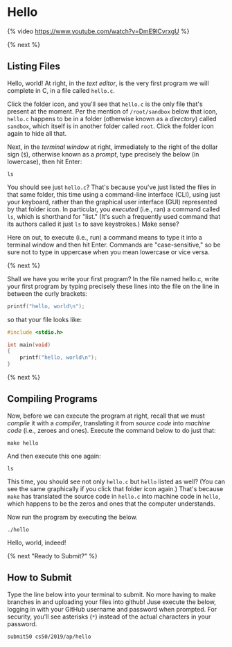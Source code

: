 # Hello

{% video https://www.youtube.com/watch?v=DmE9lCvrxgU %}

{% next %}

## Listing Files

Hello, world! At right, in the *text editor*, is the very first program we will complete in C, in a file called `hello.c`. 

Click the folder icon, and you'll see that `hello.c` is the only file that's present at the moment. Per the mention of `/root/sandbox` below that icon, `hello.c` happens to be in a folder (otherwise known as a *directory*) called `sandbox`, which itself is in another folder called `root`. Click the folder icon again to hide all that.

Next, in the *terminal window* at right, immediately to the right of the dollar sign (`$`), otherwise known as a *prompt*, type precisely the below (in lowercase), then hit Enter:

```
ls
```

You should see just `hello.c`? That's because you've just listed the files in that same folder, this time using a command-line interface (CLI), using just your keyboard, rather than the graphical user interface (GUI) represented by that folder icon. In particular, you *executed* (i.e., ran) a command called `ls`, which is shorthand for "list." (It's such a frequently used command that its authors called it just `ls` to save keystrokes.) Make sense?

Here on out, to execute (i.e., run) a command means to type it into a terminal window and then hit Enter. Commands are "case-sensitive," so be sure not to type in uppercase when you mean lowercase or vice versa.

{% next %}

Shall we have you write your first program? In the file named hello.c, write your first program by typing precisely these lines into the file on the line in between the curly brackets:

```c
printf("hello, world\n");
```

so that your file looks like:

```c
#include <stdio.h>

int main(void)
{
    printf("hello, world\n");
}
```

{% next %}

## Compiling Programs

Now, before we can execute the program at right, recall that we must *compile* it with a *compiler*, translating it from *source code* into *machine code* (i.e., zeroes and ones). Execute the command below to do just that:

```
make hello
```

And then execute this one again:

```
ls
```

This time, you should see not only `hello.c` but `hello` listed as well? (You can see the same graphically if you click that folder icon again.) That's because `make` has translated the source code in `hello.c` into machine code in `hello`, which happens to be the zeros and ones that the computer understands.

Now run the program by executing the below.

```
./hello
```

Hello, world, indeed!

{% next "Ready to Submit?" %}

## How to Submit

Type the line below into your terminal to submit. No more having to make branches in and uploading your files into github! Juse execute the below, logging in with your GitHub username and password when prompted. For security, you'll see asterisks (`*`) instead of the actual characters in your password.

```
submit50 cs50/2019/ap/hello
```

